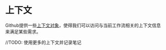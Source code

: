 # 上下文
Github提供一些[上下文对象](https://docs.github.com/en/actions/learn-github-actions/contexts)，使得我们可以访问与当前工作流相关的上下文信息来满足某些需求。

//TODO: 使用更多的上下文并记录笔记

